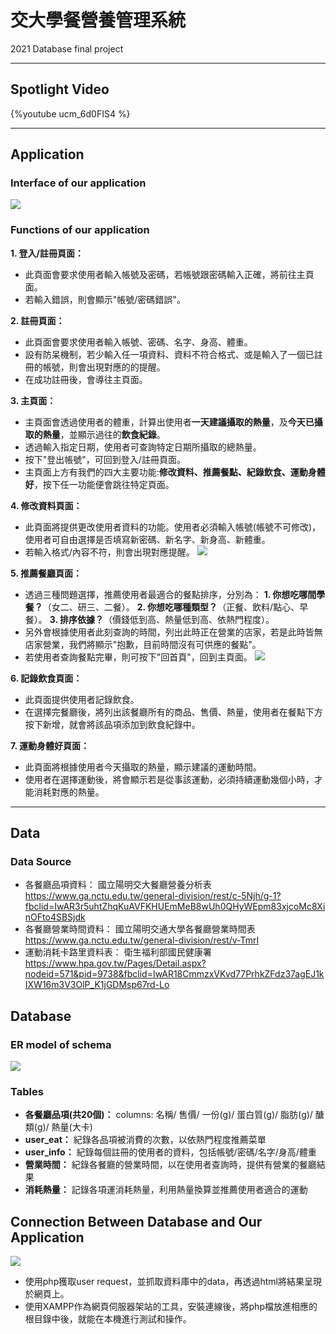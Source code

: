 # 交大學餐營養管理系統
2021 Database final project

---
## Spotlight Video
{%youtube ucm_6d0FIS4 %}


---

## Application
### Interface of our application
![](https://i.imgur.com/jGAWhWF.png)
### Functions of our application
**1. 登入/註冊頁面：**
* 此頁面會要求使用者輸入帳號及密碼，若帳號跟密碼輸入正確，將前往主頁面。
* 若輸入錯誤，則會顯示"帳號/密碼錯誤"。

**2. 註冊頁面：**
* 此頁面會要求使用者輸入帳號、密碼、名字、身高、體重。
* 設有防呆機制，若少輸入任一項資料、資料不符合格式、或是輸入了一個已註冊的帳號，則會出現對應的的提醒。
* 在成功註冊後，會導往主頁面。

**3. 主頁面：**
* 主頁面會透過使用者的體重，計算出使用者**一天建議攝取的熱量**，及**今天已攝取的熱量**，並顯示過往的**飲食紀錄**。
* 透過輸入指定日期，使用者可查詢特定日期所攝取的總熱量。
* 按下"登出帳號"，可回到登入/註冊頁面。
* 主頁面上方有我們的四大主要功能:**修改資料、推薦餐點、紀錄飲食、運動身體好**，按下任一功能便會跳往特定頁面。

**4. 修改資料頁面：**
* 此頁面將提供更改使用者資料的功能。使用者必須輸入帳號(帳號不可修改)，使用者可自由選擇是否填寫新密碼、新名字、新身高、新體重。
* 若輸入格式/內容不符，則會出現對應提醒。
![](https://i.imgur.com/DjfYteC.gif)


**5. 推薦餐廳頁面：**
* 透過三種問題選擇，推薦使用者最適合的餐點排序，分別為：
    **1. 你想吃哪間學餐？**（女二、研三、二餐）。
    **2. 你想吃哪種類型？**（正餐、飲料/點心、早餐）。
    **3. 排序依據？**（價錢低到高、熱量低到高、依熱門程度）。
* 另外會根據使用者此刻查詢的時間，列出此時正在營業的店家，若是此時皆無店家營業，我們將顯示"抱歉，目前時間沒有可供應的餐點"。
* 若使用者查詢餐點完畢，則可按下"回首頁"，回到主頁面。
![](https://i.imgur.com/GfbI4rv.gif)


**6. 記錄飲食頁面：**
* 此頁面提供使用者記錄飲食。
* 在選擇完餐廳後，將列出該餐廳所有的商品、售價、熱量，使用者在餐點下方按下新增，就會將該品項添加到飲食紀錄中。

**7. 運動身體好頁面：**
* 此頁面將根據使用者今天攝取的熱量，顯示建議的運動時間。
* 使用者在選擇運動後，將會顯示若是從事該運動，必須持續運動幾個小時，才能消耗對應的熱量。


---
## Data
### Data Source
* 各餐廳品項資料：
    國立陽明交大餐廳營養分析表
    https://www.ga.nctu.edu.tw/general-division/rest/c-5Njh/g-1?fbclid=IwAR3r5uhtZhqKuAVFKHUEmMeB8wUh0QHyWEpm83xjcoMc8XinOFto4SBSjdk
* 各餐廳營業時間資料：
    國立陽明交通大學各餐廳營業時間表
https://www.ga.nctu.edu.tw/general-division/rest/v-TmrI
* 運動消耗卡路里資料表：
    衛生福利部國民健康署
    https://www.hpa.gov.tw/Pages/Detail.aspx?nodeid=571&pid=9738&fbclid=IwAR18CmmzxVKvd77PrhkZFdz37agEJ1kIXW16m3V3OlP_K1jGDMsp67rd-Lo
## Database
### ER model of schema
![](https://i.imgur.com/UGmK8kO.png)
### Tables
* **各餐廳品項(共20個)：**
    columns: 名稱/ 售價/ 一份(g)/ 蛋白質(g)/ 脂肪(g)/ 醣類(g)/ 熱量(大卡)
* **user_eat：** 紀錄各品項被消費的次數，以依熱門程度推薦菜單
* **user_info：** 紀錄每個註冊的使用者的資料，包括帳號/密碼/名字/身高/體重
* **營業時間：** 紀錄各餐廳的營業時間，以在使用者查詢時，提供有營業的餐廳結果
* **消耗熱量：** 記錄各項運消耗熱量，利用熱量換算並推薦使用者適合的運動
## Connection Between Database and Our Application
![](https://i.imgur.com/w7ZL8rh.png)
* 使用php獲取user request，並抓取資料庫中的data，再透過html將結果呈現於網頁上。
* 使用XAMPP作為網頁伺服器架站的工具，安裝連線後，將php檔放進相應的根目錄中後，就能在本機進行測試和操作。


